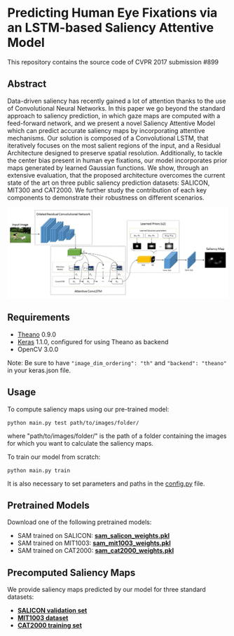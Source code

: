 # Predicting Human Eye Fixations via an LSTM-based Saliency Attentive Model
This repository contains the source code of CVPR 2017 submission #899

## Abstract

Data-driven saliency has recently gained a lot of attention thanks to the use of Convolutional Neural Networks. In this paper we go beyond the standard approach to saliency prediction, in which gaze maps are computed with a feed-forward network, and we present a novel Saliency Attentive Model which can predict accurate saliency maps by incorporating attentive mechanisms. Our solution is composed of a Convolutional LSTM, that iteratively focuses on the most salient regions of the input, and a Residual Architecture designed to preserve spatial resolution. Additionally, to tackle the center bias present in human eye fixations, our model incorporates prior maps generated by learned Gaussian functions. We show, through an extensive evaluation, that the proposed architecture overcomes the current state of the art on three public saliency prediction datasets: SALICON, MIT300 and CAT2000. We further study the contribution of each key components to demonstrate their robustness on different scenarios.

![sam-fig](https://raw.githubusercontent.com/cvpr17-id899/saliency/master/figs/model.jpg)

## Requirements
* [Theano](https://github.com/Theano/Theano) 0.9.0
* [Keras](https://github.com/fchollet/keras) 1.1.0, configured for using Theano as backend 
* OpenCV 3.0.0

Note: Be sure to have ```"image_dim_ordering": "th"``` and ```"backend": "theano"``` in your keras.json file.

## Usage

To compute saliency maps using our pre-trained model:
```
python main.py test path/to/images/folder/
```
where "path/to/images/folder/" is the path of a folder containing the images for which you want to calculate the saliency maps.

To train our model from scratch:
```
python main.py train
```
It is also necessary to set parameters and paths in the [config.py](config.py) file.

## Pretrained Models
Download one of the following pretrained models:

* SAM trained on SALICON: **[sam_salicon_weights.pkl]()**
* SAM trained on MIT1003: **[sam_mit1003_weights.pkl]()**
* SAM trained on CAT2000: **[sam_cat2000_weights.pkl]()**

## Precomputed Saliency Maps

We provide saliency maps predicted by our model for three standard datasets:

* **[SALICON validation set]()**
* **[MIT1003 dataset]()** 
* **[CAT2000 training set]()** 
